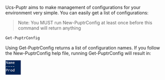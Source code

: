 Ucs-Puptr aims to make management of configurations for your environment very simple.
You can easily get a list of configurations:

> Note: You MUST run New-PuptrConfig at least once before this command will return anything

```PowerShell
Get-PuptrConfig
```

Using Get-PuptrConfig returns a list of configuration names. If you follow the New-PuptrConfig help file,
running Get-PuptrConfig will result in:

[![Source](images/get-puptrconfig.png)](images/get-puptrconfig.png)